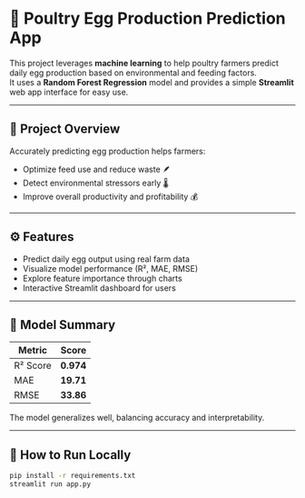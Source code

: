 # 🐔 Poultry Egg Production Prediction App

This project leverages **machine learning** to help poultry farmers predict daily egg production based on environmental and feeding factors.  
It uses a **Random Forest Regression** model and provides a simple **Streamlit** web app interface for easy use.

---

## 🌱 Project Overview
Accurately predicting egg production helps farmers:
- Optimize feed use and reduce waste 🪶  
- Detect environmental stressors early 🌡️  
- Improve overall productivity and profitability 💰  

---

## ⚙️ Features
- Predict daily egg output using real farm data
- Visualize model performance (R², MAE, RMSE)
- Explore feature importance through charts
- Interactive Streamlit dashboard for users

---

## 🧠 Model Summary
| Metric | Score |
|--------|--------|
| R² Score | **0.974** |
| MAE | **19.71** |
| RMSE | **33.86** |

The model generalizes well, balancing accuracy and interpretability.

---

## 🚀 How to Run Locally
```bash
pip install -r requirements.txt
streamlit run app.py

